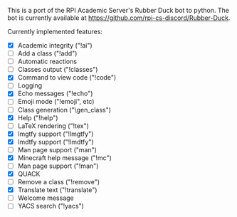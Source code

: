 This is a port of the RPI Academic Server's Rubber Duck bot to python.  The bot is currently available at https://github.com/rpi-cs-discord/Rubber-Duck.

Currently implemented features:
* [X] Academic integrity ("!ai")
* [ ] Add a class ("!add")
* [ ] Automatic reactions
* [ ] Classes output ("!classes")
* [X] Command to view code ("!code")
* [ ] Logging
* [X] Echo messages ("!echo")
* [ ] Emoji mode ("!emoji", etc)
* [ ] Class generation ("\gen_class")
* [X] Help ("!help")
* [ ] LaTeX rendering ("!tex")
* [X] lmgtfy support ("!lmgtfy")
* [X] lmdtfy support ("!lmdtfy")
* [ ] Man page support ("man")
* [X] Minecraft help message ("!mc")
* [ ] Man page support ("!man")
* [X] QUACK
* [ ] Remove a class ("!remove")
* [X] Translate text ("!translate")
* [ ] Welcome message
* [ ] YACS search ("!yacs")
